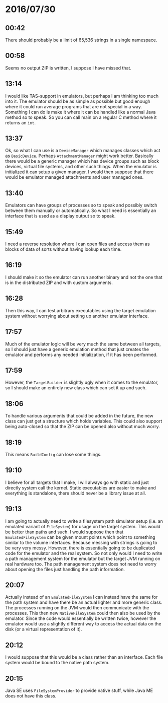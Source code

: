 # 2016/07/30

## 00:42

There should probably be a limit of 65,536 strings in a single namespace.

## 00:58

Seems no output ZIP is written, I suppose I have missed that.

## 13:14

I would like TAS-support in emulators, but perhaps I am thinking too much into
it. The emulator should be as simple as possible but good enough where it could
run average programs that are not special in a way. Something I can do is make
it where it can be handled like a normal Java method so to speak. So you can
call main on a regular C method where it returns an `int`.

## 13:37

Ok, so what I can use is a `DeviceManager` which manages classes which act as
`BasicDevice`. Perhaps `AttachmentManager` might work better. Basically there
would be a generic manager which has device groups such as block devices,
virtual file systems, and other such things. When the emulator is initialized
it can setup a given manager. I would then suppose that there would be emulator
managed attachments and user managed ones.

## 13:40

Emulators can have groups of processes so to speak and possibly switch between
them manually or automatically. So what I need is essentially an interface
that is used as a display output so to speak.

## 15:49

I need a reverse resolution where I can open files and access them as blocks
of data of sorts without having lookup each time.

## 16:19

I should make it so the emulator can run another binary and not the one that is
in the distributed ZIP and with custom arguments.

## 16:28

Then this way, I can test arbitrary executables using the target emulation
system without worrying about setting up another emulator interface.

## 17:57

Much of the emulator logic will be very much the same between all targets, so
I should just have a generic emulation method that just creates the emulator
and performs any needed initialization, if it has been performed.

## 17:59

However, the `TargetBuilder` is slightly ugly when it comes to the emulator, so
I should make an entirely new class which can set it up and such.

## 18:06

To handle various arguments that could be added in the future, the new class
can just get a structure which holds variables. This could also support being
auto-closed so that the ZIP can be opened also without much worry.

## 18:19

This means `BuildConfig` can lose some things.

## 19:10

I believe for all targets that I make, I will always go with static and just
directly system call the kernel. Static executables are easier to make and
everything is standalone, there should never be a library issue at all.

## 19:13

I am going to actually need to write a filesystem path simulator setup (i.e.
an emulated variant of `FileSystem`) for usage on the target system. This
would be better than paths and such. I would suppose then that
`EmulatedFileSystem` can be given mount points which point to something
similar to the volume interfaces. Because messing with strings is going to be
very very messy. However, there is essentially going to be duplicated code for
the emulator and the real system. So not only would I need to write a path
management system for the emulator but the target JVM running on real hardware
too. The path management system does not need to worry about opening the files
just handling the path information.

## 20:07

Actually instead of an `EmulatedFileSystem` I can instead have the same for
the path system and have there be an actual lighter and more generic class.
The processes running on the JVM would then communicate with the processes.
This then new `NativeFileSystem` could then also be used by the emulator. Since
the code would essentially be written twice, however the emulator would use a
slightly different way to access the actual data on the disk (or a virtual
representation of it).

## 20:12

I would suppose that this would be a class rather than an interface. Each
file system would be bound to the native path system.

## 20:15

Java SE uses `FileSystemProvider` to provide native stuff, while Java ME does
not have this class.

